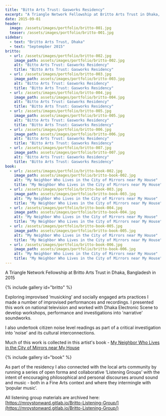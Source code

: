 ```yaml
---
title: "Bitto Arts Trust: Gasworks Residency"
excerpt: "A Triangle Network Fellowship at Britto Arts Trust in Dhaka, Bangladesh in 2015"
date: 2015-09-01
header:
  image: /assets/images/portfolio/britto-001.jpg
  teaser: /assets/images/portfolio/britto-001.jpg
sidebar:
  - text: "Britto Arts Trust, Dhaka"
  - text: "Septempber 2015"
britto:
  - url: /assets/images/portfolio/britto-002.jpg
    image_path: assets/images/portfolio/britto-002.jpg
    alt: "Bitto Arts Trust: Gasworks Residency"
    title: "Bitto Arts Trust: Gasworks Residency"
  - url: /assets/images/portfolio/britto-003.jpg
    image_path: assets/images/portfolio/britto-003.jpg
    alt: "Bitto Arts Trust: Gasworks Residency"
    title: "Bitto Arts Trust: Gasworks Residency"
  - url: /assets/images/portfolio/britto-004.jpg
    image_path: assets/images/portfolio/britto-004.jpg
    alt: "Bitto Arts Trust: Gasworks Residency"
    title: "Bitto Arts Trust: Gasworks Residency"
  - url: /assets/images/portfolio/britto-005.jpg
    image_path: assets/images/portfolio/britto-005.jpg
    alt: "Bitto Arts Trust: Gasworks Residency"
    title: "Bitto Arts Trust: Gasworks Residency"
  - url: /assets/images/portfolio/britto-006.jpg
    image_path: assets/images/portfolio/britto-006.jpg
    alt: "Bitto Arts Trust: Gasworks Residency"
    title: "Bitto Arts Trust: Gasworks Residency"
  - url: /assets/images/portfolio/britto-007.jpg
    image_path: assets/images/portfolio/britto-007.jpg
    alt: "Bitto Arts Trust: Gasworks Residency"
    title: "Bitto Arts Trust: Gasworks Residency"
book:
  - url: /assets/images/portfolio/britto-book-002.jpg
    image_path: assets/images/portfolio/britto-book-002.jpg
    alt: "My Neighbor Who Lives in the City of Mirrors near My House"
    title: "My Neighbor Who Lives in the City of Mirrors near My House"
  - url: /assets/images/portfolio/britto-book-003.jpg
    image_path: assets/images/portfolio/britto-book-003.jpg
    alt: "My Neighbor Who Lives in the City of Mirrors near My House"
    title: "My Neighbor Who Lives in the City of Mirrors near My House"
  - url: /assets/images/portfolio/britto-book-004.jpg
    image_path: assets/images/portfolio/britto-book-004.jpg
    alt: "My Neighbor Who Lives in the City of Mirrors near My House"
    title: "My Neighbor Who Lives in the City of Mirrors near My House"
  - url: /assets/images/portfolio/britto-book-005.jpg
    image_path: assets/images/portfolio/britto-book-005.jpg
    alt: "My Neighbor Who Lives in the City of Mirrors near My House"
    title: "My Neighbor Who Lives in the City of Mirrors near My House"
  - url: /assets/images/portfolio/britto-book-006.jpg
    image_path: assets/images/portfolio/britto-book-006.jpg
    alt: "My Neighbor Who Lives in the City of Mirrors near My House"
    title: "My Neighbor Who Lives in the City of Mirrors near My House"
---
```

A Triangle Network Fellowship at Britto Arts Trust in Dhaka, Bangladesh in 2015

{% include gallery id="britto" %}

Exploring improvised ‘musicking’ and socially engaged arts practices I made a number of improvised performances and recordings. I presented this work on national television and worked with Dhaka Electronic Scene to develop workshops, performance and investigations into 'narrative' soundworks.

I also undertook citizen noise level readings as part of a critical investigation into 'noise' and its cultural interconnections.

Much of this work is collected in this artist's book - [My Neighbor Who Lives in the City of Mirrors near My House](https://mroystonward.bigcartel.com/product/my-neighbor-who-lives-in-the-city-of-mirrors-near-my-house-artists-books-cd)

{% include gallery id="book" %}

As part of the residency I also connected with the local arts community by running a series of open forma and collaborative ‘Listening Groups’ with the intent of encouraging philosophical and personal discourses around sound and music - both in a Fine Arts context and where they intermingle with ‘popular music’.

All listening group materials are archived here: [https://mroystonward.gitlab.io/Britto-Listening-Group/](https://mroystonward.gitlab.io/Britto-Listening-Group/)
